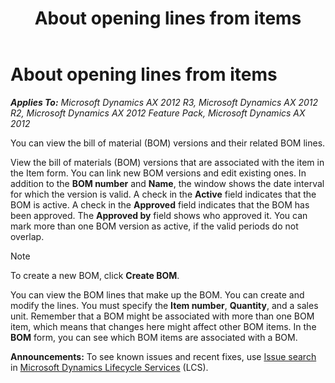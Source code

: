 ﻿---
title: About opening lines from items
TOCTitle: About opening lines from items
ms:assetid: 102cefa3-404a-47d7-8df3-41ddbfe76bb4
ms:mtpsurl: https://technet.microsoft.com/en-us/library/Aa496556(v=AX.60)
ms:contentKeyID: 36056025
ms.date: 04/18/2014
mtps_version: v=AX.60
f1_keywords:
- BOM
- bill of materials
---

# About opening lines from items 


_**Applies To:** Microsoft Dynamics AX 2012 R3, Microsoft Dynamics AX 2012 R2, Microsoft Dynamics AX 2012 Feature Pack, Microsoft Dynamics AX 2012_

You can view the bill of material (BOM) versions and their related BOM lines.

View the bill of materials (BOM) versions that are associated with the item in the Item form. You can link new BOM versions and edit existing ones. In addition to the **BOM number** and **Name**, the window shows the date interval for which the version is valid. A check in the **Active** field indicates that the BOM is active. A check in the **Approved** field indicates that the BOM has been approved. The **Approved by** field shows who approved it. You can mark more than one BOM version as active, if the valid periods do not overlap.


> [!NOTE]
> <P>To create a new BOM, click <STRONG>Create BOM</STRONG>.</P>



You can view the BOM lines that make up the BOM. You can create and modify the lines. You must specify the **Item number**, **Quantity**, and a sales unit. Remember that a BOM might be associated with more than one BOM item, which means that changes here might affect other BOM items. In the **BOM** form, you can see which BOM items are associated with a BOM.

  
**Announcements:** To see known issues and recent fixes, use [Issue search](http://go.microsoft.com/fwlink/?linkid=389258) in [Microsoft Dynamics Lifecycle Services](http://go.microsoft.com/fwlink/?linkid=306505) (LCS).

